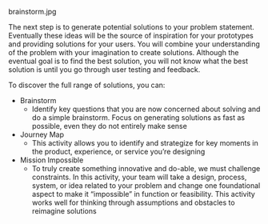 brainstorm.jpg

The next step is to generate potential solutions to your problem statement. Eventually these ideas will be the source of 
inspiration for your prototypes and providing solutions for your users. You will combine your understanding of the problem
with your imagination to create solutions. Although the eventual goal is to find the best solution, you will not
know what the best solution is until you go through user testing and feedback. 


To discover the full range of solutions, you can: 
- Brainstorm 
  - Identify key questions that you are now concerned about solving and do a simple brainstorm. Focus on 
   generating solutions as fast as possible, even they do not entirely make sense
- Journey Map 
  - This activity allows you to identify and strategize for key moments in the product,
  experience, or service you’re designing
- Mission Impossible
  - To truly create something innovative and do-able, we must challenge constraints. In this activity, 
  your team will take a design, process, system, or idea related to your problem and change one 
  foundational aspect to make it “impossible” in function or feasibility. This activity works well for thinking 
  through assumptions and obstacles to reimagine solutions
